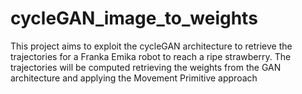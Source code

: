 # cycleGAN_image_to_weights
This project aims to exploit the cycleGAN architecture to retrieve the trajectories for a Franka Emika robot to reach a ripe strawberry. The trajectories will be computed retrieving the weights from the GAN architecture and applying the Movement Primitive approach  
